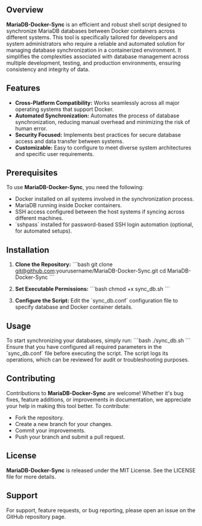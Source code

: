 ## Overview
**MariaDB-Docker-Sync** is an efficient and robust shell script designed to synchronize MariaDB databases between Docker containers across different systems. This tool is specifically tailored for developers and system administrators who require a reliable and automated solution for managing database synchronization in a containerized environment. It simplifies the complexities associated with database management across multiple development, testing, and production environments, ensuring consistency and integrity of data.

## Features
- **Cross-Platform Compatibility:** Works seamlessly across all major operating systems that support Docker.
- **Automated Synchronization:** Automates the process of database synchronization, reducing manual overhead and minimizing the risk of human error.
- **Security Focused:** Implements best practices for secure database access and data transfer between systems.
- **Customizable:** Easy to configure to meet diverse system architectures and specific user requirements.

## Prerequisites
To use **MariaDB-Docker-Sync**, you need the following:
- Docker installed on all systems involved in the synchronization process.
- MariaDB running inside Docker containers.
- SSH access configured between the host systems if syncing across different machines.
- \`sshpass\` installed for password-based SSH login automation (optional, for automated setups).

## Installation
1. **Clone the Repository:**
   \`\`\`bash
   git clone git@github.com:yourusername/MariaDB-Docker-Sync.git
   cd MariaDB-Docker-Sync
   \`\`\`

2. **Set Executable Permissions:**
   \`\`\`bash
   chmod +x sync_db.sh
   \`\`\`

3. **Configure the Script:**
   Edit the \`sync_db.conf\` configuration file to specify database and Docker container details.

## Usage
To start synchronizing your databases, simply run:
\`\`\`bash
   ./sync_db.sh
\`\`\`
Ensure that you have configured all required parameters in the \`sync_db.conf\` file before executing the script. The script logs its operations, which can be reviewed for audit or troubleshooting purposes.

## Contributing
Contributions to **MariaDB-Docker-Sync** are welcome! Whether it's bug fixes, feature additions, or improvements in documentation, we appreciate your help in making this tool better. To contribute:
- Fork the repository.
- Create a new branch for your changes.
- Commit your improvements.
- Push your branch and submit a pull request.

## License
**MariaDB-Docker-Sync** is released under the MIT License. See the LICENSE file for more details.

## Support
For support, feature requests, or bug reporting, please open an issue on the GitHub repository page.
